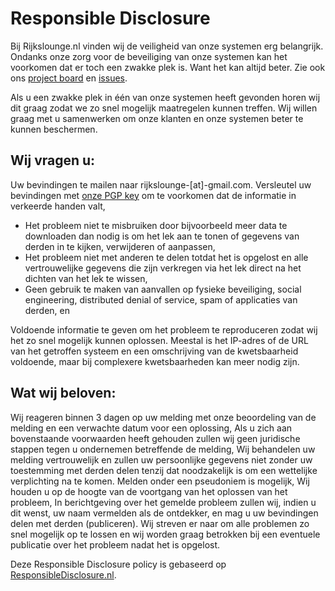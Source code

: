 # Responsible Disclosure
Bij Rijkslounge.nl vinden wij de veiligheid van onze systemen erg belangrĳk. Ondanks onze zorg voor de beveiliging van onze systemen kan het voorkomen dat er toch een zwakke plek is. Want het kan altijd beter. Zie ook ons [project board](https://github.com/cookiemonster/rijkslounge.nl/projects/1) en [issues](https://github.com/cookiemonster/rijkslounge.nl/issues).

Als u een zwakke plek in één van onze systemen heeft gevonden horen wij dit graag zodat we zo snel mogelĳk maatregelen kunnen treffen. Wij willen graag met u samenwerken om onze klanten en onze systemen beter te kunnen beschermen.

## Wij vragen u:

Uw bevindingen te mailen naar rijkslounge-[at]-gmail.com. Versleutel uw bevindingen met [onze PGP key](https://keys.mailvelope.com/pks/lookup?op=get&search=rijkslounge@gmail.com) om te voorkomen dat de informatie in verkeerde handen valt,

* Het probleem niet te misbruiken door bijvoorbeeld meer data te downloaden dan nodig is om het lek aan te tonen of gegevens van derden in te kijken, verwijderen of aanpassen,
* Het probleem niet met anderen te delen totdat het is opgelost en alle vertrouwelijke gegevens die zijn verkregen via het lek direct na het dichten van het lek te wissen,
* Geen gebruik te maken van aanvallen op fysieke beveiliging, social engineering, distributed denial of service, spam of applicaties van derden, en

Voldoende informatie te geven om het probleem te reproduceren zodat wij het zo snel mogelijk kunnen oplossen. Meestal is het IP-adres of de URL van het getroffen systeem en een omschrijving van de kwetsbaarheid voldoende, maar bij complexere kwetsbaarheden kan meer nodig zijn.

## Wat wij beloven:

Wij reageren binnen 3 dagen op uw melding met onze beoordeling van de melding en een verwachte datum voor een oplossing,
Als u zich aan bovenstaande voorwaarden heeft gehouden zullen wij geen juridische stappen tegen u ondernemen betreffende de melding,
Wij behandelen uw melding vertrouwelijk en zullen uw persoonlijke gegevens niet zonder uw toestemming met derden delen tenzij dat noodzakelijk is om een wettelijke verplichting na te komen. Melden onder een pseudoniem is mogelijk,
Wij houden u op de hoogte van de voortgang van het oplossen van het probleem,
In berichtgeving over het gemelde probleem zullen wij, indien u dit wenst, uw naam vermelden als de ontdekker, en mag u uw bevindingen delen met derden (publiceren).
Wij streven er naar om alle problemen zo snel mogelijk op te lossen en wij worden graag betrokken bij een eventuele publicatie over het probleem nadat het is opgelost.

Deze Responsible Disclosure policy is gebaseerd op [ResponsibleDisclosure.nl](https://responsibledisclosure.nl/).
